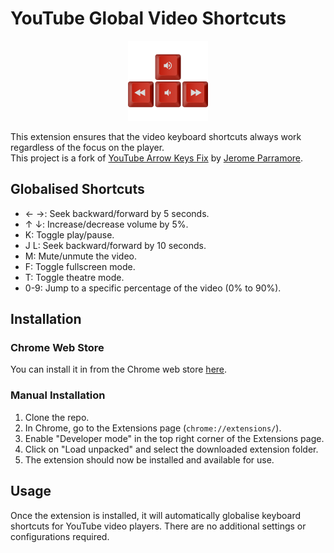 # YouTube Global Video Shortcuts

<p align="center">
  <img width='128' src="icons/icon256.png" alt="Alt Text">
</p>

This extension ensures that the video keyboard shortcuts always work regardless of the focus on the player.  
This project is a fork of [YouTube Arrow Keys Fix](https://github.com/JParramore/youtube-arrow-keys-fix) by [Jerome Parramore](https://github.com/JParramore).  

## Globalised Shortcuts
- ← →: Seek backward/forward by 5 seconds.
- ↑ ↓: Increase/decrease volume by 5%.
- K: Toggle play/pause.
- J L: Seek backward/forward by 10 seconds.
- M: Mute/unmute the video.
- F: Toggle fullscreen mode.
- T: Toggle theatre mode.
- 0-9: Jump to a specific percentage of the video (0% to 90%).

## Installation

### Chrome Web Store
You can install it in from the Chrome web store [here](https://chrome.google.com/webstore/detail/youtube-arrow-keys-fix/hbnlngeljeofecndhmebgpgpccfnkgjb).

### Manual Installation
1. Clone the repo.
2. In Chrome, go to the Extensions page (`chrome://extensions/`).
3. Enable "Developer mode" in the top right corner of the Extensions page.
4. Click on "Load unpacked" and select the downloaded extension folder.
5. The extension should now be installed and available for use.

## Usage
Once the extension is installed, it will automatically globalise keyboard shortcuts for YouTube video players. There are no additional settings or configurations required.